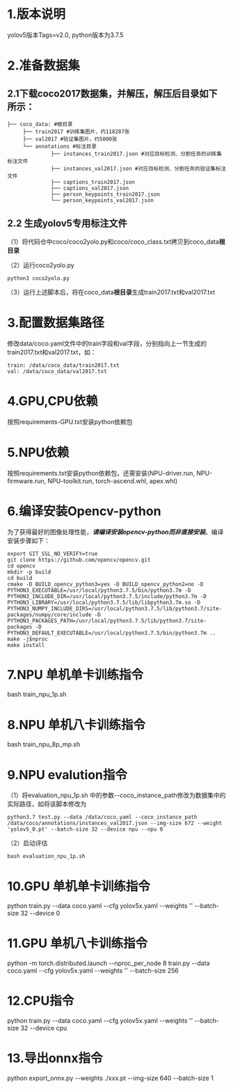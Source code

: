 # 1.版本说明
yolov5版本Tags=v2.0, python版本为3.7.5

# 2.准备数据集

## 2.1下载coco2017数据集，并解压，解压后目录如下所示：

```
├── coco_data: #根目录
     ├── train2017 #训练集图片，约118287张
     ├── val2017 #验证集图片，约5000张
     └── annotations #标注目录
     		  ├── instances_train2017.json #对应目标检测、分割任务的训练集标注文件
     		  ├── instances_val2017.json #对应目标检测、分割任务的验证集标注文件
     		  ├── captions_train2017.json 
     		  ├── captions_val2017.json 
     		  ├── person_keypoints_train2017.json 
     		  └── person_keypoints_val2017.json
```

## 2.2 生成yolov5专用标注文件

（1）将代码仓中coco/coco2yolo.py和coco/coco_class.txt拷贝到coco_data**根目录**

（2）运行coco2yolo.py

```
python3 coco2yolo.py
```

（3）运行上述脚本后，将在coco_data**根目录**生成train2017.txt和val2017.txt

# 3.配置数据集路径

修改data/coco.yaml文件中的train字段和val字段，分别指向上一节生成的train2017.txt和val2017.txt，如：  

```
train: /data/coco_data/train2017.txt  
val: /data/coco_data/val2017.txt  
```

# 4.GPU,CPU依赖
按照requirements-GPU.txt安装python依赖包  

# 5.NPU依赖
按照requirements.txt安装python依赖包，还需安装(NPU-driver.run, NPU-firmware.run, NPU-toolkit.run, torch-ascend.whl, apex.whl)

# 6.编译安装Opencv-python

为了获得最好的图像处理性能，***请编译安装opencv-python而非直接安装***。编译安装步骤如下：

```
export GIT_SSL_NO_VERIFY=true
git clone https://github.com/opencv/opencv.git
cd opencv
mkdir -p build
cd build
cmake -D BUILD_opencv_python3=yes -D BUILD_opencv_python2=no -D PYTHON3_EXECUTABLE=/usr/local/python3.7.5/bin/python3.7m -D PYTHON3_INCLUDE_DIR=/usr/local/python3.7.5/include/python3.7m -D PYTHON3_LIBRARY=/usr/local/python3.7.5/lib/libpython3.7m.so -D PYTHON3_NUMPY_INCLUDE_DIRS=/usr/local/python3.7.5/lib/python3.7/site-packages/numpy/core/include -D PYTHON3_PACKAGES_PATH=/usr/local/python3.7.5/lib/python3.7/site-packages -D PYTHON3_DEFAULT_EXECUTABLE=/usr/local/python3.7.5/bin/python3.7m ..
make -j$nproc
make install
```

# 7.NPU 单机单卡训练指令  
bash train_npu_1p.sh  

# 8.NPU 单机八卡训练指令  
bash train_npu_8p_mp.sh  

# 9.NPU evalution指令  
（1）将evaluation_npu_1p.sh 中的参数--coco_instance_path修改为数据集中的实际路径，如将该脚本修改为

```
python3.7 test.py --data /data/coco.yaml --coco_instance_path /data/coco/annotations/instances_val2017.json --img-size 672 --weight 'yolov5_0.pt' --batch-size 32 --device npu --npu 0
```

（2）启动评估

```
bash evaluation_npu_1p.sh
```

# 10.GPU 单机单卡训练指令  
python train.py --data coco.yaml --cfg yolov5x.yaml --weights '' --batch-size 32 --device 0  

# 11.GPU 单机八卡训练指令  
python -m torch.distributed.launch --nproc_per_node 8 train.py --data coco.yaml --cfg yolov5x.yaml --weights '' --batch-size 256  

# 12.CPU指令  
python train.py --data coco.yaml --cfg yolov5x.yaml --weights '' --batch-size 32 --device cpu  

# 13.导出onnx指令
python export_onnx.py --weights ./xxx.pt --img-size 640 --batch-size 1
